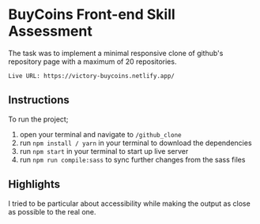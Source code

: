 #   BuyCoins Front-end Skill Assessment 

The task was to implement a minimal responsive clone of github's repository page with a maximum of 20 repositories.

`Live URL: https://victory-buycoins.netlify.app/`

## Instructions  
To run the project;
1. open your terminal and navigate to `/github_clone`
2. run `npm install / yarn` in your terminal to download the dependencies
3. run `npm start` in your terminal to start up live server
4. run `npm run compile:sass` to sync further changes from the sass files

## Highlights
I tried to be particular about accessibility while making the output as close as possible to the real one.

